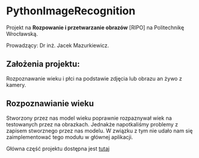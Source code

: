 # PythonImageRecognition
Projekt na **Rozpowanie i przetwarzanie obrazów** [RIPO] na Politechnikę Wrocławską.

Prowadzący: Dr inż. Jacek Mazurkiewicz.

## Założenia projektu:

Rozpoznawanie wieku i płci na podstawie zdjęcia lub obrazu an żywo z kamery.

## Rozpoznawianie wieku

Stworzony przez nas model wieku poprawnie rozpaznywał wiek na testowanych przez na obrazkach. Jednakże napotkaliśmy problemy z zapisem stworznego przez nas modelu. W związku z tym nie udało nam się zaimplementować tego modułu w głównej aplikacji. 

Główna część projektu dostępna jest [tutaj](https://github.com/AdamStudies-PWR/PythonImageRecognition/tree/master)
